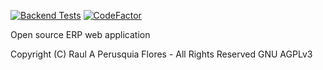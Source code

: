 
[![Backend Tests](https://github.com/inikoo/aiku/actions/workflows/testing.yml/badge.svg?branch=main)](https://github.com/inikoo/aiku/actions/workflows/testing.yml)
[![CodeFactor](https://www.codefactor.io/repository/github/inikoo/aiku/badge)](https://www.codefactor.io/repository/github/inikoo/aiku)

Open source ERP web application

Copyright (C) Raul A Perusquia Flores - All Rights Reserved GNU AGPLv3
